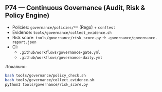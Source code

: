 ## P74 — Continuous Governance (Audit, Risk & Policy Engine)

- Policies: `governance/policies/**` (Rego) + `conftest`
- Evidence: `tools/governance/collect_evidence.sh`
- Risk score: `tools/governance/risk_score.py` → `.governance/governance-report.json`
- CI:
  - `.github/workflows/governance-gate.yml`
  - `.github/workflows/governance-daily.yml`

Локально:
```bash
bash tools/governance/policy_check.sh
bash tools/governance/collect_evidence.sh
python3 tools/governance/risk_score.py
```
